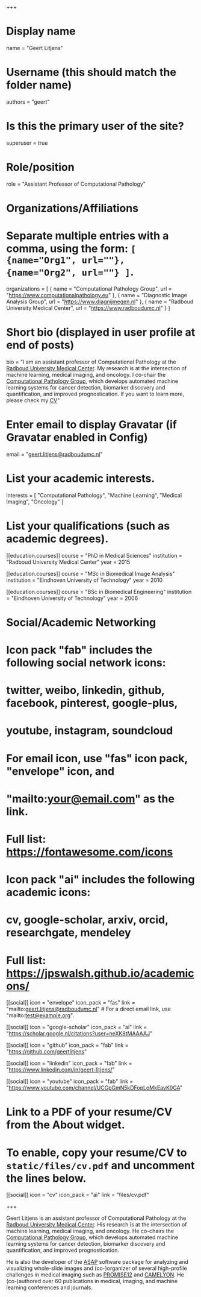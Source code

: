 +++
# Display name
name = "Geert Litjens"

# Username (this should match the folder name)
authors = "geert"

# Is this the primary user of the site?
superuser = true

# Role/position
role = "Assistant Professor of Computational Pathology"

# Organizations/Affiliations
#   Separate multiple entries with a comma, using the form: `[ {name="Org1", url=""}, {name="Org2", url=""} ]`.
organizations = [ { name = "Computational Pathology Group", url = "https://www.computationalpathology.eu" }, { name = "Diagnostic Image Analysis Group", url = "https://www.diagnijmegen.nl" }, { name = "Radboud University Medical Center", url = "https://www.radboudumc.nl" } ]

# Short bio (displayed in user profile at end of posts)
bio = "I am an assistant professor of Computational Pathology at the [Radboud University Medical Center](https://www.radboudumc.nl). My research is at the intersection of machine learning, medical imaging, and oncology. I co-chair the [Computational Pathology Group](https://www.computationalpathology.eu), which develops automated machine learning systems for cancer detection, biomarker discovery and quantification, and improved prognostication. If you want to learn more, please check my [CV](cv)" 

# Enter email to display Gravatar (if Gravatar enabled in Config)
email = "geert.litjens@radboudumc.nl"
  
# List your academic interests.
interests = [
    "Computational Pathology",
    "Machine Learning",
    "Medical Imaging",
    "Oncology"
]

# List your qualifications (such as academic degrees).
[[education.courses]]
  course = "PhD in Medical Sciences"
  institution = "Radboud University Medical Center"
  year = 2015

[[education.courses]]
  course = "MSc in Biomedical Image Analysis"
  institution = "Eindhoven University of Technology"
  year = 2010

[[education.courses]]
  course = "BSc in Biomedical Engineering"
  institution = "Eindhoven University of Technology"
  year = 2006

  # Social/Academic Networking
  #
  # Icon pack "fab" includes the following social network icons:
  #
  #   twitter, weibo, linkedin, github, facebook, pinterest, google-plus,
  #   youtube, instagram, soundcloud
  #
  #   For email icon, use "fas" icon pack, "envelope" icon, and
  #   "mailto:your@email.com" as the link.
  #
  #   Full list: https://fontawesome.com/icons
  #
  # Icon pack "ai" includes the following academic icons:
  #
  #   cv, google-scholar, arxiv, orcid, researchgate, mendeley
  #
  #   Full list: https://jpswalsh.github.io/academicons/

  [[social]]
    icon = "envelope"
    icon_pack = "fas"
    link = "mailto:geert.litjens@radboudumc.nl"  # For a direct email link, use "mailto:test@example.org".

  [[social]]
    icon = "google-scholar"
    icon_pack = "ai"
    link = "https://scholar.google.nl/citations?user=neXK8tMAAAAJ"

  [[social]]
    icon = "github"
    icon_pack = "fab"
    link = "https://github.com/geertlitjens"

  [[social]]
    icon = "linkedin"
    icon_pack = "fab"
    link = "https://www.linkedin.com/in/geert-litjens/"

  [[social]]
    icon = "youtube"
    icon_pack = "fab"
    link = "https://www.youtube.com/channel/UCGpGmN5kDFopLoMkEavK0GA"        

  # Link to a PDF of your resume/CV from the About widget.
  # To enable, copy your resume/CV to `static/files/cv.pdf` and uncomment the lines below.
  [[social]]
     icon = "cv"
     icon_pack = "ai"
     link = "files/cv.pdf"

+++

Geert Litjens is an assistant professor of Computational Pathology at the [Radboud University Medical Center](https://www.radboudumc.nl). His research is at the intersection of machine learning, medical imaging, and oncology. He co-chairs the [Computational Pathology Group](https://www.computationalpathology.eu), which develops automated machine learning systems for cancer detection, biomarker discovery and quantification, and improved prognostication.

He is also the developer of the [ASAP](https://computationalpathologygroup.github.io/ASAP/) software package for analyzing and visualizing whole-slide images and (co-)organizer of several high-profile challenges in medical imaging such as [PROMISE12](https://promise12.grand-challenge.org) and [CAMELYON](https://camelyon17.grand-challenge.org). He (co-)authored over 60 publications in medical, imaging, and machine learning conferences and journals.